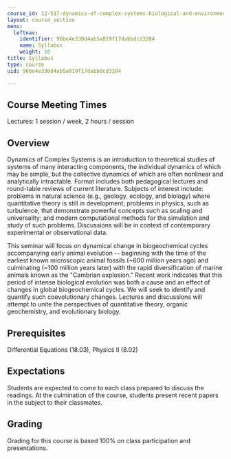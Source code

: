 ```yaml
---
course_id: 12-517-dynamics-of-complex-systems-biological-and-environmental-coevolution-preceding-the-cambrian-explosion-spring-2005
layout: course_section
menu:
  leftnav:
    identifier: 96be4e330d4ab5a819f17dabbdcd3284
    name: Syllabus
    weight: 10
title: Syllabus
type: course
uid: 96be4e330d4ab5a819f17dabbdcd3284

---
```


Course Meeting Times
--------------------

Lectures: 1 session / week, 2 hours / session

Overview
--------

Dynamics of Complex Systems is an introduction to theoretical studies of systems of many interacting components, the individual dynamics of which may be simple, but the collective dynamics of which are often nonlinear and analytically intractable. Format includes both pedagogical lectures and round-table reviews of current literature. Subjects of interest include: problems in natural science (e.g., geology, ecology, and biology) where quantitative theory is still in development; problems in physics, such as turbulence, that demonstrate powerful concepts such as scaling and universality; and modern computational methods for the simulation and study of such problems. Discussions will be in context of contemporary experimental or observational data.

This seminar will focus on dynamical change in biogeochemical cycles accompanying early animal evolution -- beginning with the time of the earliest known microscopic animal fossils (~600 million years ago) and culminating (~100 million years later) with the rapid diversification of marine animals known as the "Cambrian explosion." Recent work indicates that this period of intense biological evolution was both a cause and an effect of changes in global biogeochemical cycles. We will seek to identify and quantify such coevolutionary changes. Lectures and discussions will attempt to unite the perspectives of quantitative theory, organic geochemistry, and evolutionary biology.

Prerequisites
-------------

Differential Equations (18.03), Physics II (8.02)

Expectations
------------

Students are expected to come to each class prepared to discuss the readings. At the culmination of the course, students present recent papers in the subject to their classmates.

Grading
-------

Grading for this course is based 100% on class participation and presentations.